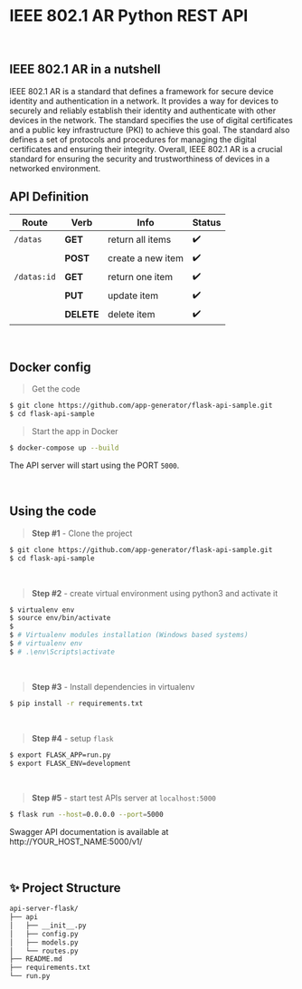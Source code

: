 # IEEE 802.1 AR Python REST API

<br />

## IEEE 802.1 AR in a nutshell

IEEE 802.1 AR is a standard that defines a framework for secure device identity and authentication in a network. It provides a way for devices to securely and reliably establish their identity and authenticate with other devices in the network. The standard specifies the use of digital certificates and a public key infrastructure (PKI) to achieve this goal. The standard also defines a set of protocols and procedures for managing the digital certificates and ensuring their integrity. Overall, IEEE 802.1 AR is a crucial standard for ensuring the security and trustworthiness of devices in a networked environment.

## API Definition

| Route  | Verb | Info | Status | 
|    --- | ---  | --- | --- | 
| `/datas`    | **GET**    | return all items  | ✔️ | 
|             | **POST**   | create a new item | ✔️ |
| `/datas:id` | **GET**    | return one item   | ✔️ | 
|             | **PUT**    | update item       | ✔️ |
|             | **DELETE** | delete item       | ✔️ |

<br />

## Docker config

> Get the code

```bash
$ git clone https://github.com/app-generator/flask-api-sample.git
$ cd flask-api-sample
```

> Start the app in Docker

```bash
$ docker-compose up --build  
```

The API server will start using the PORT `5000`.

<br />

## Using the code

> **Step #1** - Clone the project

```bash
$ git clone https://github.com/app-generator/flask-api-sample.git
$ cd flask-api-sample
```

<br />

> **Step #2** - create virtual environment using python3 and activate it 

```bash
$ virtualenv env
$ source env/bin/activate
$
$ # Virtualenv modules installation (Windows based systems)
$ # virtualenv env
$ # .\env\Scripts\activate
```

<br />

> **Step #3** - Install dependencies in virtualenv

```bash
$ pip install -r requirements.txt
```

<br />

> **Step #4** - setup `flask`

```bash
$ export FLASK_APP=run.py
$ export FLASK_ENV=development
```
<br />

> **Step #5** - start test APIs server at `localhost:5000`

```bash
$ flask run --host=0.0.0.0 --port=5000
```

Swagger API documentation is available at http://YOUR_HOST_NAME:5000/v1/

<br />

## ✨ Project Structure

```bash
api-server-flask/
├── api
│   ├── __init__.py
│   ├── config.py
│   ├── models.py
│   └── routes.py
├── README.md
├── requirements.txt
└── run.py
```
<br />

